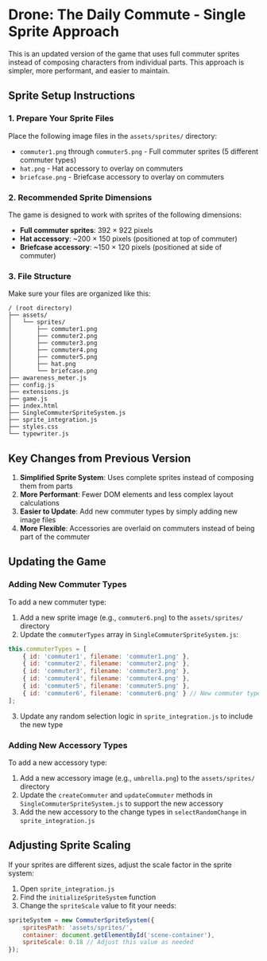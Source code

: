 # Drone: The Daily Commute - Single Sprite Approach

This is an updated version of the game that uses full commuter sprites instead of composing characters from individual parts. This approach is simpler, more performant, and easier to maintain.

## Sprite Setup Instructions

### 1. Prepare Your Sprite Files

Place the following image files in the `assets/sprites/` directory:

- `commuter1.png` through `commuter5.png` - Full commuter sprites (5 different commuter types)
- `hat.png` - Hat accessory to overlay on commuters
- `briefcase.png` - Briefcase accessory to overlay on commuters

### 2. Recommended Sprite Dimensions

The game is designed to work with sprites of the following dimensions:

- **Full commuter sprites**: 392 × 922 pixels
- **Hat accessory**: ~200 × 150 pixels (positioned at top of commuter)
- **Briefcase accessory**: ~150 × 120 pixels (positioned at side of commuter)

### 3. File Structure

Make sure your files are organized like this:

```
/ (root directory)
├── assets/
│   └── sprites/
│       ├── commuter1.png
│       ├── commuter2.png
│       ├── commuter3.png
│       ├── commuter4.png
│       ├── commuter5.png
│       ├── hat.png
│       └── briefcase.png
├── awareness_meter.js
├── config.js
├── extensions.js
├── game.js
├── index.html
├── SingleCommuterSpriteSystem.js
├── sprite_integration.js
├── styles.css
└── typewriter.js
```

## Key Changes from Previous Version

1. **Simplified Sprite System**: Uses complete sprites instead of composing them from parts
2. **More Performant**: Fewer DOM elements and less complex layout calculations
3. **Easier to Update**: Add new commuter types by simply adding new image files
4. **More Flexible**: Accessories are overlaid on commuters instead of being part of the commuter

## Updating the Game

### Adding New Commuter Types

To add a new commuter type:

1. Add a new sprite image (e.g., `commuter6.png`) to the `assets/sprites/` directory
2. Update the `commuterTypes` array in `SingleCommuterSpriteSystem.js`:

```javascript
this.commuterTypes = [
    { id: 'commuter1', filename: 'commuter1.png' },
    { id: 'commuter2', filename: 'commuter2.png' },
    { id: 'commuter3', filename: 'commuter3.png' },
    { id: 'commuter4', filename: 'commuter4.png' },
    { id: 'commuter5', filename: 'commuter5.png' },
    { id: 'commuter6', filename: 'commuter6.png' } // New commuter type
];
```

3. Update any random selection logic in `sprite_integration.js` to include the new type

### Adding New Accessory Types

To add a new accessory type:

1. Add a new accessory image (e.g., `umbrella.png`) to the `assets/sprites/` directory
2. Update the `createCommuter` and `updateCommuter` methods in `SingleCommuterSpriteSystem.js` to support the new accessory
3. Add the new accessory to the change types in `selectRandomChange` in `sprite_integration.js`

## Adjusting Sprite Scaling

If your sprites are different sizes, adjust the scale factor in the sprite system:

1. Open `sprite_integration.js`
2. Find the `initializeSpriteSystem` function
3. Change the `spriteScale` value to fit your needs:

```javascript
spriteSystem = new CommuterSpriteSystem({
    spritesPath: 'assets/sprites/',
    container: document.getElementById('scene-container'),
    spriteScale: 0.18 // Adjust this value as needed
});
```